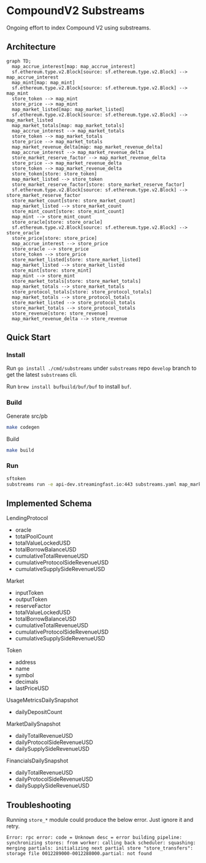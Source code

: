 # CompoundV2 Substreams

Ongoing effort to index Compound V2 using substreams.

## Architecture

```mermaid
graph TD;
  map_accrue_interest[map: map_accrue_interest]
  sf.ethereum.type.v2.Block[source: sf.ethereum.type.v2.Block] --> map_accrue_interest
  map_mint[map: map_mint]
  sf.ethereum.type.v2.Block[source: sf.ethereum.type.v2.Block] --> map_mint
  store_token --> map_mint
  store_price --> map_mint
  map_market_listed[map: map_market_listed]
  sf.ethereum.type.v2.Block[source: sf.ethereum.type.v2.Block] --> map_market_listed
  map_market_totals[map: map_market_totals]
  map_accrue_interest --> map_market_totals
  store_token --> map_market_totals
  store_price --> map_market_totals
  map_market_revenue_delta[map: map_market_revenue_delta]
  map_accrue_interest --> map_market_revenue_delta
  store_market_reserve_factor --> map_market_revenue_delta
  store_price --> map_market_revenue_delta
  store_token --> map_market_revenue_delta
  store_token[store: store_token]
  map_market_listed --> store_token
  store_market_reserve_factor[store: store_market_reserve_factor]
  sf.ethereum.type.v2.Block[source: sf.ethereum.type.v2.Block] --> store_market_reserve_factor
  store_market_count[store: store_market_count]
  map_market_listed --> store_market_count
  store_mint_count[store: store_mint_count]
  map_mint --> store_mint_count
  store_oracle[store: store_oracle]
  sf.ethereum.type.v2.Block[source: sf.ethereum.type.v2.Block] --> store_oracle
  store_price[store: store_price]
  map_accrue_interest --> store_price
  store_oracle --> store_price
  store_token --> store_price
  store_market_listed[store: store_market_listed]
  map_market_listed --> store_market_listed
  store_mint[store: store_mint]
  map_mint --> store_mint
  store_market_totals[store: store_market_totals]
  map_market_totals --> store_market_totals
  store_protocol_totals[store: store_protocol_totals]
  map_market_totals --> store_protocol_totals
  store_market_listed --> store_protocol_totals
  store_market_totals --> store_protocol_totals
  store_revenue[store: store_revenue]
  map_market_revenue_delta --> store_revenue
```

## Quick Start

### Install

Run `go install ./cmd/substreams` under `substreams` repo `develop` branch to get the latest `substreams` cli.

Run `brew install bufbuild/buf/buf` to install `buf`.

### Build

Generate src/pb

```bash
make codegen
```

Build

```bash
make build
```

### Run

```bash
sftoken
substreams run -e api-dev.streamingfast.io:443 substreams.yaml map_market_listed,store_market --start-block 7710778 --stop-block +10
```

## Implemented Schema

LendingProtocol
- oracle
- totalPoolCount
- totalValueLockedUSD
- totalBorrowBalanceUSD
- cumulativeTotalRevenueUSD
- cumulativeProtocolSideRevenueUSD
- cumulativeSupplySideRevenueUSD

Market
- inputToken
- outputToken
- reserveFactor
- totalValueLockedUSD
- totalBorrowBalanceUSD
- cumulativeTotalRevenueUSD
- cumulativeProtocolSideRevenueUSD
- cumulativeSupplySideRevenueUSD

Token
- address
- name
- symbol
- decimals
- lastPriceUSD

UsageMetricsDailySnapshot
- dailyDepositCount

MarketDailySnapshot
- dailyTotalRevenueUSD
- dailyProtocolSideRevenueUSD
- dailySupplySideRevenueUSD

FinancialsDailySnapshot
- dailyTotalRevenueUSD
- dailyProtocolSideRevenueUSD
- dailySupplySideRevenueUSD

## Troubleshooting

Running `store_*` module could produce the below error. Just ignore it and retry.

```
Error: rpc error: code = Unknown desc = error building pipeline: synchronizing stores: from worker: calling back scheduler: squashing: merging partials: initializing next partial store "store_transfers": storage file 0012289000-0012288000.partial: not found
```
